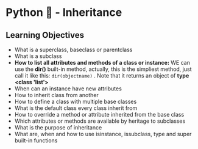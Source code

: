 # **Python :snake: - Inheritance**

## **Learning Objectives**

- What is a superclass, baseclass or parentclass
- What is a subclass
- **How to list all attributes and methods of a class or instance:**
	WE can use the **dir()** built-in method, actually, this is the simpliest method, just call it like this:
	``dir(objectname)`` . Note that it returns an object of **type <class 'list'>**
- When can an instance have new attributes
- How to inherit class from another
- How to define a class with multiple base classes
- What is the default class every class inherit from
- How to override a method or attribute inherited from the base class
- Which attributes or methods are available by heritage to subclasses
- What is the purpose of inheritance
- What are, when and how to use isinstance, issubclass, type and super built-in functions

